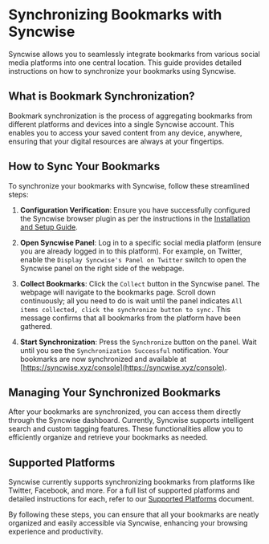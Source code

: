 # Synchronizing Bookmarks with Syncwise

Syncwise allows you to seamlessly integrate bookmarks from various social media platforms into one central location. This guide provides detailed instructions on how to synchronize your bookmarks using Syncwise.

## What is Bookmark Synchronization?

Bookmark synchronization is the process of aggregating bookmarks from different platforms and devices into a single Syncwise account. This enables you to access your saved content from any device, anywhere, ensuring that your digital resources are always at your fingertips.

## How to Sync Your Bookmarks

To synchronize your bookmarks with Syncwise, follow these streamlined steps:

1. **Configuration Verification**: Ensure you have successfully configured the Syncwise browser plugin as per the instructions in the [Installation and Setup Guide](installation-and-setup.md).

2. **Open Syncwise Panel**: Log in to a specific social media platform (ensure you are already logged in to this platform). For example, on Twitter, enable the `Display Syncwise's Panel on Twitter` switch to open the Syncwise panel on the right side of the webpage.

3. **Collect Bookmarks**: Click the `Collect` button in the Syncwise panel. The webpage will navigate to the bookmarks page. Scroll down continuously; all you need to do is wait until the panel indicates `All items collected, click the synchronize button to sync.` This message confirms that all bookmarks from the platform have been gathered.

4. **Start Synchronization**: Press the `Synchronize` button on the panel. Wait until you see the `Synchronization Successful` notification. Your bookmarks are now synchronized and available at [https://syncwise.xyz/console](https://syncwise.xyz/console).

## Managing Your Synchronized Bookmarks

After your bookmarks are synchronized, you can access them directly through the Syncwise dashboard. Currently, Syncwise supports intelligent search and custom tagging features. These functionalities allow you to efficiently organize and retrieve your bookmarks as needed.

## Supported Platforms

Syncwise currently supports synchronizing bookmarks from platforms like Twitter, Facebook, and more. For a full list of supported platforms and detailed instructions for each, refer to our [Supported Platforms](supported-platforms.md) document.

By following these steps, you can ensure that all your bookmarks are neatly organized and easily accessible via Syncwise, enhancing your browsing experience and productivity.
